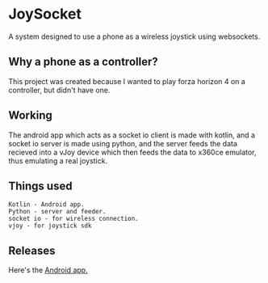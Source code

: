 # JoySocket

A system designed to use a phone as a wireless joystick using websockets.


## Why a phone as a controller?

This project was created because I wanted to play forza horizon 4 on a controller, but didn't have one.

## Working

The android app which acts as a socket io client is made with kotlin, and a socket io server is made using python, and the server feeds the data recieved into a vJoy device which then feeds the data to x360ce emulator, thus emulating a real joystick.

## Things used

	Kotlin - Android app.
	Python - server and feeder.
	socket io - for wireless connection.
	vjoy - for joystick sdk
  
## Releases

Here's the [Android app.](https://github.com/Karthikb777/JoySocket/releases/tag/v1.0)

